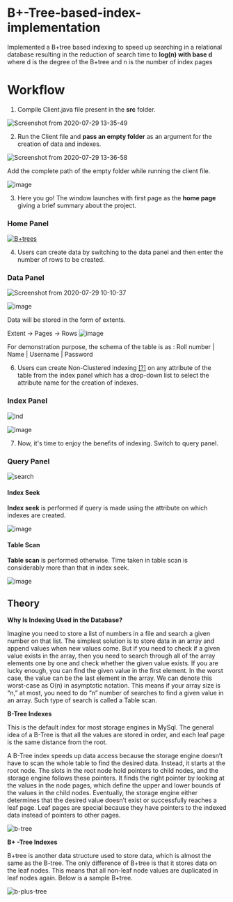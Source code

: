 # B+-Tree-based-index-implementation
Implemented a B+tree based indexing to speed up searching in a relational database resulting in the reduction of search time to **log(n) with base d** where d is the degree of the B+tree and n is the number of index pages

# Workflow

1. Compile Client.java file present in the **src** folder.

![Screenshot from 2020-07-29 13-35-49](https://user-images.githubusercontent.com/46842087/88774321-e8448a80-d1a0-11ea-8fe5-773eeb16e08d.png)

2.  Run the Client file and **pass an empty folder** as an argument for the creation of data and indexes. 

![Screenshot from 2020-07-29 13-36-58](https://user-images.githubusercontent.com/46842087/88774491-25a91800-d1a1-11ea-8e02-9aeeb7beffb7.png)

Add the complete path of the empty folder while running the client file.

![image](https://user-images.githubusercontent.com/46842087/88775658-98ff5980-d1a2-11ea-940b-f9bcd7e1945c.png)

3. Here you go! The window launches with first page as the **home page** giving a brief summary about the project.

### Home Panel
[
![B+trees](https://user-images.githubusercontent.com/46842087/88757045-c5a37900-d182-11ea-9feb-4c4b30f917ee.png)
](url)

4. Users can create data by switching to the data panel and then enter the number of rows to be created.

### Data Panel

![Screenshot from 2020-07-29 10-10-37](https://user-images.githubusercontent.com/46842087/88757476-cb4d8e80-d183-11ea-9ecc-1ae8d32200e1.png)

![image](https://user-images.githubusercontent.com/46842087/88776975-5474bd80-d1a4-11ea-9feb-334250464bab.png)

Data will be stored in the form of extents. 

Extent ->  Pages -> Rows
![image](https://user-images.githubusercontent.com/46842087/88777098-78d09a00-d1a4-11ea-86bf-e00bb9b1ee37.png)

For demonstration purpose, the schema of the table is as :
     Roll number  |   Name   |   Username  |    Password

6.  Users can create Non-Clustered indexing [[?]](https://www.sqlshack.com/what-is-the-difference-between-clustered-and-non-clustered-indexes-in-sql-server/) on any attribute of the table from the index panel which has a drop-down list to select the attribute name for the creation of indexes.

### Index Panel
![ind](https://user-images.githubusercontent.com/46842087/88757389-7dd12180-d183-11ea-9ac0-eaddd7cec996.png)

![image](https://user-images.githubusercontent.com/46842087/88777407-cc42e800-d1a4-11ea-8272-f0fef330f48a.png)


7. Now, it's time to enjoy the benefits of indexing. Switch to query panel.

### Query Panel
![search](https://user-images.githubusercontent.com/46842087/88757370-73af2300-d183-11ea-9162-1212890a42f4.png)

#### Index Seek

**Index seek** is performed if query is made using the attribute on which indexes are created.

![image](https://user-images.githubusercontent.com/46842087/88779186-19c05480-d1a7-11ea-8711-1dc89a6e3ae6.png)

#### Table Scan

**Table scan** is performed otherwise. Time taken in table scan is considerably more than that in index seek.

![image](https://user-images.githubusercontent.com/46842087/88779494-7885ce00-d1a7-11ea-8de1-0264def1d7e5.png)

## Theory

**Why Is Indexing Used in the Database?** 

Imagine you need to store a list of numbers in a file and search a given number on that list. The simplest solution is to store data in an array and append values when new values come. But if you need to check if a given value exists in the array, then you need to search through all of the array elements one by one and check whether the given value exists. If you are lucky enough, you can find the given value in the first element. In the worst case, the value can be the last element in the array. We can denote this worst-case as O(n) in asymptotic notation. This means if your array size is “n,” at most, you need to do “n” number of searches to find a given value in an array. Such type of search is called a Table scan.

**B-Tree Indexes**

This is the default index for most storage engines in MySql. The general idea of a B-Tree is that all the values are stored in order, and each leaf page is the same distance from the root.

A B-Tree index speeds up data access because the storage engine doesn’t have to scan the whole table to find the desired data. Instead, it starts at the root node. The slots in the root node hold pointers to child nodes, and the storage engine follows these pointers. It finds the right pointer by looking at the values in the node pages, which define the upper and lower bounds of the values in the child nodes. Eventually, the storage engine either determines that the desired value doesn’t exist or successfully reaches a leaf page. Leaf pages are special because they have pointers to the indexed data instead of pointers to other pages.

![b-tree](https://user-images.githubusercontent.com/46842087/88758387-f0db9780-d185-11ea-8971-3501d63c8db9.png)


**B+ -Tree Indexes**

B+tree is another data structure used to store data, which is almost the same as the B-tree. The only difference of B+tree is that it stores data on the leaf nodes. This means that all non-leaf node values are duplicated in leaf nodes again. Below is a sample B+tree.

![b-plus-tree](https://user-images.githubusercontent.com/46842087/88758324-cf7aab80-d185-11ea-9ce6-cfba75b2e24f.png)

